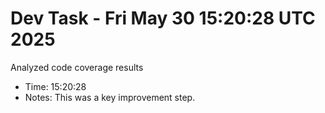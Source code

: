 # Dev Task - Fri May 30 15:20:28 UTC 2025
Analyzed code coverage results
- Time: 15:20:28
- Notes: This was a key improvement step.
